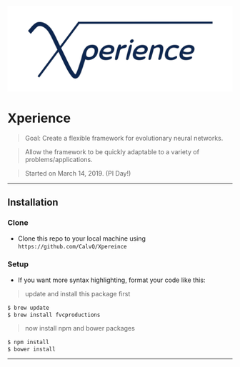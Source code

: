 ![Xperience](/images/Xperience.png)
# Xperience
 > Goal: Create a flexible framework for evolutionary neural networks.
 
 > Allow the framework to be quickly adaptable to a variety of problems/applications.
 
 > Started on March 14, 2019. (PI Day!)

---

## Installation
### Clone

- Clone this repo to your local machine using `https://github.com/CalvQ/Xpereince`

### Setup

- If you want more syntax highlighting, format your code like this:

 > update and install this package first

```shell
$ brew update
$ brew install fvcproductions
```

 > now install npm and bower packages

```shell
$ npm install
$ bower install
```

---
